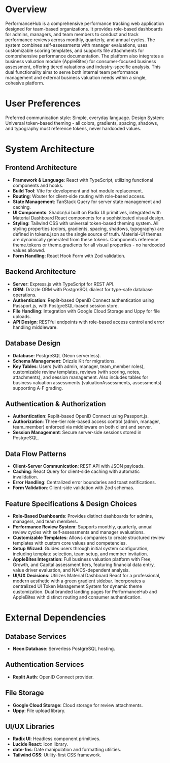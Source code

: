 # Overview

PerformanceHub is a comprehensive performance tracking web application designed for team-based organizations. It provides role-based dashboards for admins, managers, and team members to conduct and track performance reviews across monthly, quarterly, and annual cycles. The system combines self-assessments with manager evaluations, uses customizable scoring templates, and supports file attachments for comprehensive performance documentation. The platform also integrates a business valuation module (AppleBites) for consumer-focused business assessment, offering tiered valuations and industry-specific analysis. This dual functionality aims to serve both internal team performance management and external business valuation needs within a single, cohesive platform.

# User Preferences

Preferred communication style: Simple, everyday language.
Design System: Universal token-based theming - all colors, gradients, spacing, shadows, and typography must reference tokens, never hardcoded values.

# System Architecture

## Frontend Architecture
- **Framework & Language**: React with TypeScript, utilizing functional components and hooks.
- **Build Tool**: Vite for development and hot module replacement.
- **Routing**: Wouter for client-side routing with role-based access.
- **State Management**: TanStack Query for server state management and caching.
- **UI Components**: Shadcn/ui built on Radix UI primitives, integrated with Material Dashboard React components for a sophisticated visual design.
- **Styling**: Tailwind CSS with universal token-based theming system. All styling properties (colors, gradients, spacing, shadows, typography) are defined in tokens.json as the single source of truth. Material-UI themes are dynamically generated from these tokens. Components reference theme.tokens or theme.gradients for all visual properties - no hardcoded values allowed.
- **Form Handling**: React Hook Form with Zod validation.

## Backend Architecture
- **Server**: Express.js with TypeScript for REST API.
- **ORM**: Drizzle ORM with PostgreSQL dialect for type-safe database operations.
- **Authentication**: Replit-based OpenID Connect authentication using Passport.js, with PostgreSQL-based session store.
- **File Handling**: Integration with Google Cloud Storage and Uppy for file uploads.
- **API Design**: RESTful endpoints with role-based access control and error handling middleware.

## Database Design
- **Database**: PostgreSQL (Neon serverless).
- **Schema Management**: Drizzle Kit for migrations.
- **Key Tables**: Users (with admin, manager, team_member roles), customizable review templates, reviews (with scoring, notes, attachments), and session management. Also includes tables for business valuation assessments (valuationAssessments, assessments) supporting A-F grading.

## Authentication & Authorization
- **Authentication**: Replit-based OpenID Connect using Passport.js.
- **Authorization**: Three-tier role-based access control (admin, manager, team_member) enforced via middleware on both client and server.
- **Session Management**: Secure server-side sessions stored in PostgreSQL.

## Data Flow Patterns
- **Client-Server Communication**: REST API with JSON payloads.
- **Caching**: React Query for client-side caching with automatic invalidation.
- **Error Handling**: Centralized error boundaries and toast notifications.
- **Form Validation**: Client-side validation with Zod schemas.

## Feature Specifications & Design Choices
- **Role-Based Dashboards**: Provides distinct dashboards for admins, managers, and team members.
- **Performance Review System**: Supports monthly, quarterly, annual review cycles with self-assessments and manager evaluations.
- **Customizable Templates**: Allows companies to create structured review templates with custom core values and competencies.
- **Setup Wizard**: Guides users through initial system configuration, including template selection, team setup, and member invitation.
- **AppleBites Integration**: Full business valuation platform with Free, Growth, and Capital assessment tiers, featuring financial data entry, value driver evaluation, and NAICS-dependent analysis.
- **UI/UX Decisions**: Utilizes Material Dashboard React for a professional, modern aesthetic with a green gradient sidebar. Incorporates a centralized UI Token Management System for dynamic theme customization. Dual branded landing pages for PerformanceHub and AppleBites with distinct routing and consumer authentication.

# External Dependencies

## Database Services
- **Neon Database**: Serverless PostgreSQL hosting.

## Authentication Services
- **Replit Auth**: OpenID Connect provider.

## File Storage
- **Google Cloud Storage**: Cloud storage for review attachments.
- **Uppy**: File upload library.

## UI/UX Libraries
- **Radix UI**: Headless component primitives.
- **Lucide React**: Icon library.
- **date-fns**: Date manipulation and formatting utilities.
- **Tailwind CSS**: Utility-first CSS framework.